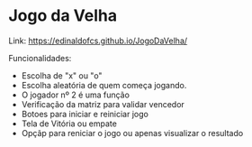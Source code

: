 # Jogo da Velha

Link: https://edinaldofcs.github.io/JogoDaVelha/

Funcionalidades:

- Escolha de "x" ou "o"
- Escolha aleatória de quem começa jogando.
- O jogador nº 2 é uma função
- Verificação da matriz para validar vencedor
- Botoes para iniciar e reiniciar jogo
- Tela de Vitória ou empate
- Opçãp para reniciar o jogo ou apenas visualizar o resultado
